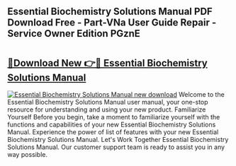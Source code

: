 ## Essential Biochemistry Solutions Manual PDF Download Free - Part-VNa User Guide Repair - Service Owner Edition PGznE

# <h2><a href="http://bc46834.oget.top/?id=Essential+Biochemistry+Solutions+Manual">🔗Download New 👉🔴 Essential Biochemistry Solutions Manual</a></h2>

[![Essential Biochemistry Solutions Manual new download](https://i.imgur.com/5g1atiW.png)](http://bc46834.oget.top/?id=Essential+Biochemistry+Solutions+Manual)
Welcome to the Essential Biochemistry Solutions Manual user manual, your one-stop resource for understanding and using your new product. Familiarize Yourself Before you begin, take a moment to familiarize yourself with the functions and capabilities of your new Essential Biochemistry Solutions Manual. Experience the power of list of features with your new Essential Biochemistry Solutions Manual. Let's Work Together Essential Biochemistry Solutions Manual. Our customer support team is ready to assist you in any way possible.
